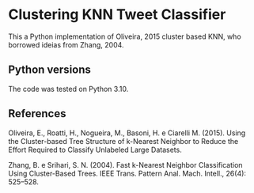 # Clustering KNN Tweet Classifier

This a Python implementation of Oliveira, 2015 cluster based KNN, who borrowed ideias from Zhang, 2004.

## Python versions

The code was tested on Python 3.10.

## References

Oliveira, E., Roatti, H., Nogueira, M., Basoni, H. e Ciarelli M. (2015). Using the Cluster-based
Tree Structure of k-Nearest Neighbor to Reduce the Effort Required to Classify Unlabeled Large
Datasets.

Zhang, B. e Srihari, S. N. (2004). Fast k-Nearest Neighbor Classification Using Cluster-Based
Trees. IEEE Trans. Pattern Anal. Mach. Intell., 26(4): 525–528.
